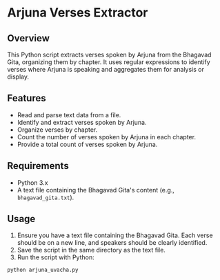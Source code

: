 # Arjuna Verses Extractor

## Overview
This Python script extracts verses spoken by Arjuna from the Bhagavad Gita, organizing them by chapter. It uses regular expressions to identify verses where Arjuna is speaking and aggregates them for analysis or display.

## Features
- Read and parse text data from a file.
- Identify and extract verses spoken by Arjuna.
- Organize verses by chapter.
- Count the number of verses spoken by Arjuna in each chapter.
- Provide a total count of verses spoken by Arjuna.

## Requirements
- Python 3.x
- A text file containing the Bhagavad Gita's content (e.g., `bhagavad_gita.txt`).

## Usage
1. Ensure you have a text file containing the Bhagavad Gita. Each verse should be on a new line, and speakers should be clearly identified.
2. Save the script in the same directory as the text file.
3. Run the script with Python:

```bash
python arjuna_uvacha.py


